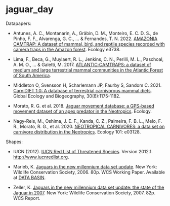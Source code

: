 # jaguar_day

Datapapers: 

- Antunes, A. C., Montanarin, A., Gräbin, D. M., Monteiro, E. C. D. S., de Pinho, F. F., Alvarenga, G. C., ... & Fernandes, T. N. 2022. [AMAZONIA CAMTRAP: A dataset of mammal, bird, and reptile species recorded with camera traps in the Amazon forest](https://esajournals.onlinelibrary.wiley.com/doi/abs/10.1002/ecy.3738). Ecology e3738.

- Lima, F., Beca, G., Muylaert, R. L., Jenkins, C. N., Perilli, M. L., Paschoal, A. M. O., ... & Galetti, M. 2017. [ATLANTIC‐CAMTRAPS: a dataset of medium and large terrestrial mammal communities in the Atlantic Forest of South America](https://doi.org/10.1002/ecy.1998).

- Middleton O, Svensson H, Scharlemann JP, Faurby S, Sandom C. 2021. [CarniDIET 1.0: A database of terrestrial carnivorous mammal diets](https://doi.org/10.1111/geb.13296). Global Ecology and Biogeography, 30(6):1175-1182.

- Morato, R. G. et al. 2018. [Jaguar movement database: a GPS-based movement dataset of an apex predator in the Neotropics](http://doi.org/10.1002/ecy.2379). Ecology.

- Nagy-Reis, M., Oshima, J. E. F., Kanda, C. Z., Palmeira, F. B. L., Melo, F. R., Morato, R. G., et al. 2020. [NEOTROPICAL CARNIVORES: a data set on carnivore distribution in the Neotropics](10.1002/ecy.3128). Ecology 101: e03128.

Shapes:

- IUCN (2012). [IUCN Red List of Threatened Species](https://www.iucnredlist.org/en). Version 2012.1. http://www.iucnredlist.org. 

- Marieb, K. [Jaguars in the new millennium data set update](https://databasin.org/datasets/bfa18728e55f405bbaec126883d10f62/). New York: Wildlife Conservation Society, 2006. 80p. WCS Working Paper. Available at [DATA BASIN](http://databasin.org).   

- Zeller, K. [Jaguars in the new millennium data set update: the state of the Jaguar in 2007](https://databasin.org/datasets/ab4e719799dd412485b4eb441c0221e7/). New York: Wildlife Conservation Society, 2007. 82p. WCS Report. 
